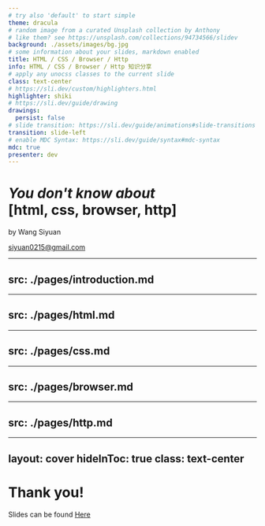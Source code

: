 ```yaml
---
# try also 'default' to start simple
theme: dracula
# random image from a curated Unsplash collection by Anthony
# like them? see https://unsplash.com/collections/94734566/slidev
background: ./assets/images/bg.jpg
# some information about your slides, markdown enabled
title: HTML / CSS / Browser / Http
info: HTML / CSS / Browser / Http 知识分享
# apply any unocss classes to the current slide
class: text-center
# https://sli.dev/custom/highlighters.html
highlighter: shiki
# https://sli.dev/guide/drawing
drawings:
  persist: false
# slide transition: https://sli.dev/guide/animations#slide-transitions
transition: slide-left
# enable MDC Syntax: https://sli.dev/guide/syntax#mdc-syntax
mdc: true
presenter: dev
---
```


# <span class="text-gray-300"><i>You don't know about</i><br /><b class="text-white">\[html, css, browser, http\]</b></span>

by Wang Siyuan

<siyuan0215@gmail.com>

---
src: ./pages/introduction.md
---

---
src: ./pages/html.md
---

---
src: ./pages/css.md
---

---
src: ./pages/browser.md
---

---
src: ./pages/http.md
---

---
layout: cover
hideInToc: true
class: text-center
---

# Thank you!
Slides can be found [Here](https://wangsiyuan0215.github.io/html-css3-browser-http-shared)
